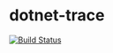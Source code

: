 # dotnet-trace
[![Build Status](https://chrishaland.visualstudio.com/dotnet-trace/_apis/build/status/chrishaland.dotnet-trace?branchName=main)](https://chrishaland.visualstudio.com/dotnet-trace/_build/latest?definitionId=1&branchName=main)